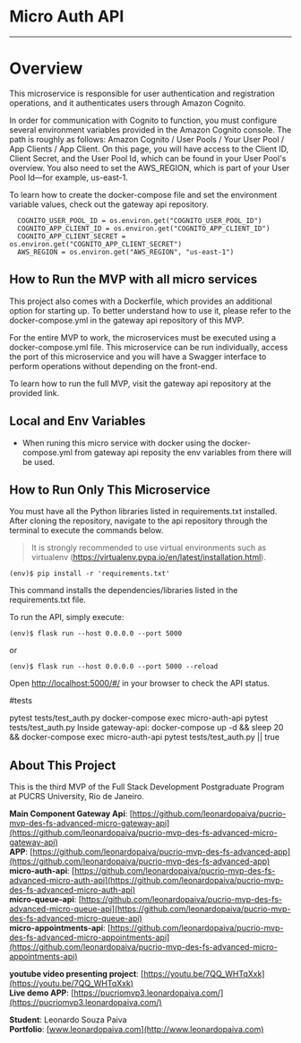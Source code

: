 # Micro Auth API
 
---

# Overview
 
This microservice is responsible for user authentication and registration operations, and it authenticates users through Amazon Cognito.

In order for communication with Cognito to function, you must configure several environment variables provided in the Amazon Cognito console. The path is roughly as follows: Amazon Cognito / User Pools / Your User Pool / App Clients / App Client. On this page, you will have access to the Client ID, Client Secret, and the User Pool Id, which can be found in your User Pool's overview. You also need to set the AWS_REGION, which is part of your User Pool Id—for example, us-east-1.

To learn how to create the docker-compose file and set the environment variable values, check out the gateway api repository.

```
  COGNITO_USER_POOL_ID = os.environ.get("COGNITO_USER_POOL_ID")
  COGNITO_APP_CLIENT_ID = os.environ.get("COGNITO_APP_CLIENT_ID")
  COGNITO_APP_CLIENT_SECRET = os.environ.get("COGNITO_APP_CLIENT_SECRET")
  AWS_REGION = os.environ.get("AWS_REGION", "us-east-1")
```
 
## How to Run the MVP with all micro services
 
This project also comes with a Dockerfile, which provides an additional option for starting up. To better understand how to use it, please refer to the docker-compose.yml in the gateway api repository of this MVP.  
 
For the entire MVP to work, the microservices must be executed using a docker-compose.yml file. This microservice can be run individually, access the port of this microservice and you will have a Swagger interface to perform operations without depending on the front-end.
 
To learn how to run the full MVP, visit the gateway api repository at the provided link.

## Local and Env Variables

- When runing this micro service with docker using the docker-compose.yml from gateway api reposity the env variables from there will be used.
 
## How to Run Only This Microservice
 
You must have all the Python libraries listed in requirements.txt installed.  
After cloning the repository, navigate to the api repository through the terminal to execute the commands below.
 
> It is strongly recommended to use virtual environments such as virtualenv (https://virtualenv.pypa.io/en/latest/installation.html).
 
```(env)$ pip install -r 'requirements.txt'```
 
This command installs the dependencies/libraries listed in the requirements.txt file.
 
To run the API, simply execute:
 
```(env)$ flask run --host 0.0.0.0 --port 5000```

or
 
```(env)$ flask run --host 0.0.0.0 --port 5000 --reload```

Open [http://localhost:5000/#/](http://localhost:5000/#/) in your browser to check the API status.

#tests

pytest tests/test_auth.py
docker-compose exec micro-auth-api pytest tests/test_auth.py
Inside gateway-api: docker-compose up -d && sleep 20 && docker-compose exec micro-auth-api pytest tests/test_auth.py || true
  
## About This Project
 
This is the third MVP of the Full Stack Development Postgraduate Program at PUCRS University, Rio de Janeiro.

**Main Component Gateway Api**: [https://github.com/leonardopaiva/pucrio-mvp-des-fs-advanced-micro-gateway-api](https://github.com/leonardopaiva/pucrio-mvp-des-fs-advanced-micro-gateway-api)  
**APP**: [https://github.com/leonardopaiva/pucrio-mvp-des-fs-advanced-app](https://github.com/leonardopaiva/pucrio-mvp-des-fs-advanced-app)  
**micro-auth-api**: [https://github.com/leonardopaiva/pucrio-mvp-des-fs-advanced-micro-auth-api](https://github.com/leonardopaiva/pucrio-mvp-des-fs-advanced-micro-auth-api)  
**micro-queue-api**: [https://github.com/leonardopaiva/pucrio-mvp-des-fs-advanced-micro-queue-api](https://github.com/leonardopaiva/pucrio-mvp-des-fs-advanced-micro-queue-api)  
**micro-appointments-api**: [https://github.com/leonardopaiva/pucrio-mvp-des-fs-advanced-micro-appointments-api](https://github.com/leonardopaiva/pucrio-mvp-des-fs-advanced-micro-appointments-api)  

**youtube video presenting project**: [https://youtu.be/7QQ_WHTqXxk](https://youtu.be/7QQ_WHTqXxk)  
**Live demo APP**: [https://pucriomvp3.leonardopaiva.com/](https://pucriomvp3.leonardopaiva.com/)  
 
**Student**: Leonardo Souza Paiva  
**Portfolio**: [www.leonardopaiva.com](http://www.leonardopaiva.com)
